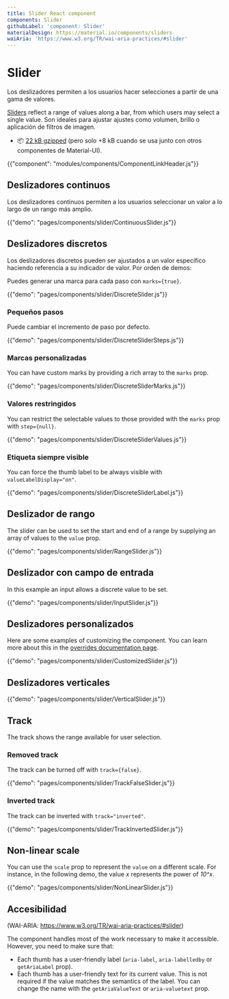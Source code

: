 ```yaml
---
title: Slider React component
components: Slider
githubLabel: 'component: Slider'
materialDesign: https://material.io/components/sliders
waiAria: 'https://www.w3.org/TR/wai-aria-practices/#slider'
---
```


# Slider

<p class="description">Los deslizadores permiten a los usuarios hacer selecciones a partir de una gama de valores.</p>

[Sliders](https://material.io/design/components/sliders.html) reflect a range of values along a bar, from which users may select a single value. Son ideales para ajustar ajustes como volumen, brillo o aplicación de filtros de imagen.

- 📦 [22 kB gzipped](/size-snapshot) (pero solo +8 kB cuando se usa junto con otros componentes de Material-UI).

{{"component": "modules/components/ComponentLinkHeader.js"}}

## Deslizadores continuos

Los deslizadores continuos permiten a los usuarios seleccionar un valor a lo largo de un rango más amplio.

{{"demo": "pages/components/slider/ContinuousSlider.js"}}

## Deslizadores discretos

Los deslizadores discretos pueden ser ajustados a un valor específico haciendo referencia a su indicador de valor. Por orden de demos:

Puedes generar una marca para cada paso con `marks={true}`.

{{"demo": "pages/components/slider/DiscreteSlider.js"}}

### Pequeños pasos

Puede cambiar el incremento de paso por defecto.

{{"demo": "pages/components/slider/DiscreteSliderSteps.js"}}

### Marcas personalizadas

You can have custom marks by providing a rich array to the `marks` prop.

{{"demo": "pages/components/slider/DiscreteSliderMarks.js"}}

### Valores restringidos

You can restrict the selectable values to those provided with the `marks` prop with `step={null}`.

{{"demo": "pages/components/slider/DiscreteSliderValues.js"}}

### Etiqueta siempre visible

You can force the thumb label to be always visible with `valueLabelDisplay="on"`.

{{"demo": "pages/components/slider/DiscreteSliderLabel.js"}}

## Deslizador de rango

The slider can be used to set the start and end of a range by supplying an array of values to the `value` prop.

{{"demo": "pages/components/slider/RangeSlider.js"}}

## Deslizador con campo de entrada

In this example an input allows a discrete value to be set.

{{"demo": "pages/components/slider/InputSlider.js"}}

## Deslizadores personalizados

Here are some examples of customizing the component. You can learn more about this in the [overrides documentation page](/customization/components/).

{{"demo": "pages/components/slider/CustomizedSlider.js"}}

## Deslizadores verticales

{{"demo": "pages/components/slider/VerticalSlider.js"}}

## Track

The track shows the range available for user selection.

### Removed track

The track can be turned off with `track={false}`.

{{"demo": "pages/components/slider/TrackFalseSlider.js"}}

### Inverted track

The track can be inverted with `track="inverted"`.

{{"demo": "pages/components/slider/TrackInvertedSlider.js"}}

## Non-linear scale

You can use the `scale` prop to represent the `value` on a different scale. For instance, in the following demo, the value *x* represents the power of *10^x*.

{{"demo": "pages/components/slider/NonLinearSlider.js"}}

## Accesibilidad

(WAI-ARIA: https://www.w3.org/TR/wai-aria-practices/#slider)

The component handles most of the work necessary to make it accessible. However, you need to make sure that:

- Each thumb has a user-friendly label (`aria-label`, `aria-labelledby` or `getAriaLabel` prop).
- Each thumb has a user-friendly text for its current value. This is not required if the value matches the semantics of the label. You can change the name with the `getAriaValueText` or `aria-valuetext` prop.
